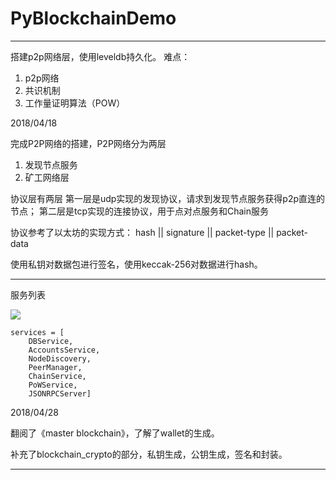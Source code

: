 # PyBlockchainDemo



-------------------------
搭建p2p网络层，使用leveldb持久化。
难点：
1. p2p网络
2. 共识机制
3. 工作量证明算法（POW）


2018/04/18

完成P2P网络的搭建，P2P网络分为两层
1. 发现节点服务
2. 矿工网络层

协议层有两层
第一层是udp实现的发现协议，请求到发现节点服务获得p2p直连的节点；
第二层是tcp实现的连接协议，用于点对点服务和Chain服务

协议参考了以太坊的实现方式：
hash || signature || packet-type || packet-data

使用私钥对数据包进行签名，使用keccak-256对数据进行hash。

---------------

服务列表

![](https://github.com/shanxuanchen/PyBlockchainDemo/blob/master/Pic/%E6%8A%95%E7%A5%A8%E5%8C%BA%E5%9D%97%E9%93%BE%E6%9C%8D%E5%8A%A1%E5%85%B3%E7%B3%BB%E5%9B%BE.png)

```
services = [
    DBService,
    AccountsService,
    NodeDiscovery,
    PeerManager,
    ChainService,
    PoWService,
    JSONRPCServer]

```


2018/04/28

翻阅了《master blockchain》，了解了wallet的生成。

补充了blockchain_crypto的部分，私钥生成，公钥生成，签名和封装。

---------------




















